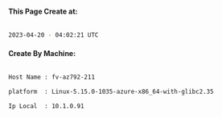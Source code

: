 
   
#### This Page Create at:

```bash

2023-04-20 - 04:02:21 UTC

```

#### Create By Machine:

```bash

Host Name : fv-az792-211

platform  : Linux-5.15.0-1035-azure-x86_64-with-glibc2.35

Ip Local  : 10.1.0.91

```

